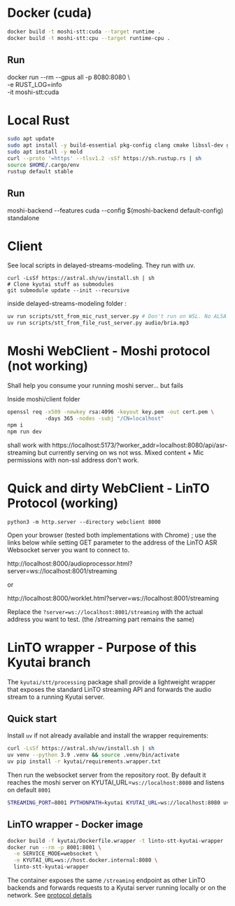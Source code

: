 # Docker (cuda)

```bash
docker build -t moshi-stt:cuda --target runtime .
docker build -t moshi-stt:cpu --target runtime-cpu .
```

## Run
docker run --rm --gpus all -p 8080:8080 \                                                              
           -e RUST_LOG=info              \
           -it moshi-stt:cuda

# Local Rust

```bash
sudo apt update
sudo apt install -y build-essential pkg-config clang cmake libssl-dev git curl wget    
sudo apt install -y mold
curl --proto '=https' --tlsv1.2 -sSf https://sh.rustup.rs | sh
source $HOME/.cargo/env
rustup default stable
```

## Run 

moshi-backend --features cuda --config $(moshi-backend default-config) standalone


# Client

See local scripts in delayed-streams-modeling. They run with uv.

```
curl -LsSf https://astral.sh/uv/install.sh | sh
# Clone kyutai stuff as submodules
git submodule update --init --recursive
```
inside delayed-streams-modeling folder :
```bash
uv run scripts/stt_from_mic_rust_server.py # Don't run on WSL. No ALSA for pyaudio
uv run scripts/stt_from_file_rust_server.py audio/bria.mp3
```

# Moshi WebClient - Moshi protocol (not working)

Shall help you consume your running moshi server... but fails

Inside moshi/client folder
```bash
openssl req -x509 -newkey rsa:4096 -keyout key.pem -out cert.pem \                                                                                                                                                       
            -days 365 -nodes -subj "/CN=localhost"
npm i
npm run dev
```
shall work with https://localhost:5173/?worker_addr=localhost:8080/api/asr-streaming but currently serving on ws not wss. Mixed content + Mic permissions with non-ssl address don't work.

# Quick and dirty WebClient - LinTO Protocol (working)
```
python3 -m http.server --directory webclient 8000
```

Open your browser (tested both implementations with Chrome) ; use the links below while setting GET parameter to the address of the LinTO ASR Websocket server you want to connect to.

http://localhost:8000/audioprocessor.html?server=ws://localhost:8001/streaming

or

http://localhost:8000/worklet.html?server=ws://localhost:8001/streaming

Replace the `?server=ws://localhost:8001/streaming` with the actual address you want to test. (the /streaming part remains the same)

# LinTO wrapper - Purpose of this Kyutai branch

The `kyutai/stt/processing` package shall provide a lightweight wrapper that exposes the
standard LinTO streaming API and forwards the audio stream to a running Kyutai
server.

## Quick start

Install `uv` if not already available and install the wrapper requirements:

```bash
curl -LsSf https://astral.sh/uv/install.sh | sh
uv venv --python 3.9 .venv && source .venv/bin/activate  
uv pip install -r kyutai/requirements.wrapper.txt  
```

Then run the websocket server from the repository root. By default it reaches the moshi server on KYUTAI_URL=`ws://localhost:8080` and listens on default `8001`

```bash
STREAMING_PORT=8001 PYTHONPATH=kyutai KYUTAI_URL=ws://localhost:8080 uv run python websocket/websocketserver.py
```


## LinTO wrapper - Docker image

```bash
docker build -f kyutai/Dockerfile.wrapper -t linto-stt-kyutai-wrapper .
docker run --rm -p 8001:8001 \
  -e SERVICE_MODE=websocket \
  -e KYUTAI_URL=ws://host.docker.internal:8080 \
  linto-stt-kyutai-wrapper
```

The container exposes the same `/streaming` endpoint as other LinTO backends and
forwards requests to a Kyutai server running locally or on the network. See [protocol details](PROTOCOL.md)
